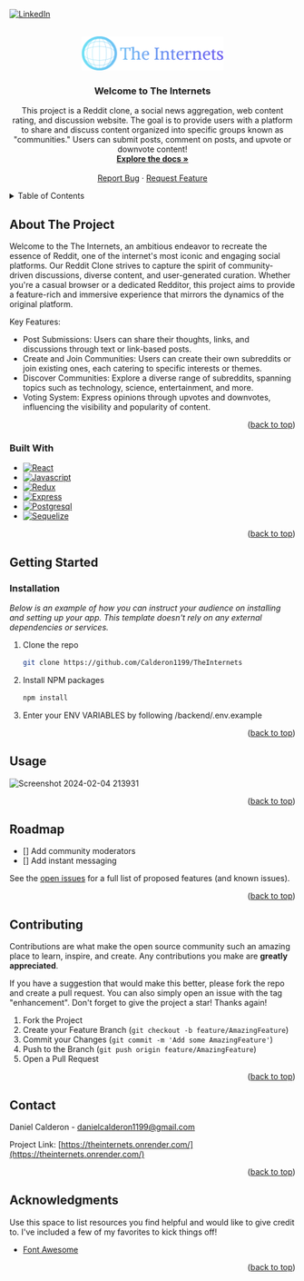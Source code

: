 <!-- Improved compatibility of back to top link: See: https://github.com/othneildrew/Best-README-Template/pull/73 -->
<a name="readme-top"></a>
<!--
*** Thanks for checking out the Best-README-Template. If you have a suggestion
*** that would make this better, please fork the repo and create a pull request
*** or simply open an issue with the tag "enhancement".
*** Don't forget to give the project a star!
*** Thanks again! Now go create something AMAZING! :D
-->



<!-- PROJECT SHIELDS -->
<!--
*** I'm using markdown "reference style" links for readability.
*** Reference links are enclosed in brackets [ ] instead of parentheses ( ).
*** See the bottom of this document for the declaration of the reference variables
*** for contributors-url, forks-url, etc. This is an optional, concise syntax you may use.
*** https://www.markdownguide.org/basic-syntax/#reference-style-links
-->

[![LinkedIn][linkedin-shield]][linkedin-url]



<!-- PROJECT LOGO -->
<br />
<div align="center">
  <a href="https://theinternets.onrender.com/">
    <img src="frontend/public/the-internets-high-resolution-logo-transparent.png" alt="Logo" width="250" height="60">
  </a>

  <h3 align="center">Welcome to The Internets</h3>

  <p align="center">
    This project is a Reddit clone, a social news aggregation, web content rating, and discussion website. The goal is to provide users with a platform to share and discuss content organized into specific groups known as "communities." Users can submit posts, comment on posts, and upvote or downvote content!
    <br />
    <a href="https://github.com/Calderon1199/TheInternets/wiki/API-Documentation"><strong>Explore the docs »</strong></a>
    <br />
    <br />
    <!-- <a href="https://github.com/othneildrew/Best-README-Template">View Demo</a> -->
    <!-- · -->
    <a href="https://github.com/Calderon1199/TheInternets/issues">Report Bug</a>
    ·
    <a href="https://github.com/Calderon1199/TheInternets/issues">Request Feature</a>
  </p>
</div>



<!-- TABLE OF CONTENTS -->
<details>
  <summary>Table of Contents</summary>
  <ol>
    <li>
      <a href="#about-the-project">About The Project</a>
      <ul>
        <li><a href="#built-with">Built With</a></li>
      </ul>
    </li>
    <li>
      <a href="#getting-started">Getting Started</a>
      <ul>
        <li><a href="#installation">Installation</a></li>
      </ul>
    </li>
    <li><a href="#usage">Usage</a></li>
    <li><a href="#roadmap">Roadmap</a></li>
    <li><a href="#contributing">Contributing</a></li>
    <li><a href="#contact">Contact</a></li>
  </ol>
</details>



<!-- ABOUT THE PROJECT -->
## About The Project


Welcome to the The Internets, an ambitious endeavor to recreate the essence of Reddit, one of the internet's most iconic and engaging social platforms. Our Reddit Clone strives to capture the spirit of community-driven discussions, diverse content, and user-generated curation. Whether you're a casual browser or a dedicated Redditor, this project aims to provide a feature-rich and immersive experience that mirrors the dynamics of the original platform.

Key Features:
* Post Submissions: Users can share their thoughts, links, and discussions through text or link-based posts.
* Create and Join Communities: Users can create their own subreddits or join existing ones, each catering to specific interests or themes.
* Discover Communities: Explore a diverse range of subreddits, spanning topics such as technology, science, entertainment, and more.
* Voting System: Express opinions through upvotes and downvotes, influencing the visibility and popularity of content.


<p align="right">(<a href="#readme-top">back to top</a>)</p>



### Built With


* [![React][React.js]][React-url]
* [![Javascript][Javascript.dev]][Javascript-url]
* [![Redux][Redux.com]][Redux-url]
* [![Express][Express.com]][Express-url]
* [![Postgresql][Postgresql.com]][Postgresql-url]
* [![Sequelize][Sequelize.com]][Sequelize-url]

<p align="right">(<a href="#readme-top">back to top</a>)</p>



<!-- GETTING STARTED -->
## Getting Started

### Installation

_Below is an example of how you can instruct your audience on installing and setting up your app. This template doesn't rely on any external dependencies or services._

1. Clone the repo
   ```sh
   git clone https://github.com/Calderon1199/TheInternets
   ```
2. Install NPM packages
   ```sh
   npm install
   ```
3. Enter your ENV VARIABLES by following /backend/.env.example

<p align="right">(<a href="#readme-top">back to top</a>)</p>



<!-- USAGE EXAMPLES -->
## Usage

<img width="1115" alt="Screenshot 2024-02-04 213931" src="https://github.com/Calderon1199/TheInternets/assets/109112847/a74154b0-cae7-4e53-83c3-2139fe3bc991">

<p align="right">(<a href="#readme-top">back to top</a>)</p>



<!-- ROADMAP -->
## Roadmap

- [] Add community moderators
- [] Add instant messaging

See the [open issues](https://github.com/othneildrew/Best-README-Template/issues) for a full list of proposed features (and known issues).

<p align="right">(<a href="#readme-top">back to top</a>)</p>



<!-- CONTRIBUTING -->
## Contributing

Contributions are what make the open source community such an amazing place to learn, inspire, and create. Any contributions you make are **greatly appreciated**.

If you have a suggestion that would make this better, please fork the repo and create a pull request. You can also simply open an issue with the tag "enhancement".
Don't forget to give the project a star! Thanks again!

1. Fork the Project
2. Create your Feature Branch (`git checkout -b feature/AmazingFeature`)
3. Commit your Changes (`git commit -m 'Add some AmazingFeature'`)
4. Push to the Branch (`git push origin feature/AmazingFeature`)
5. Open a Pull Request

<p align="right">(<a href="#readme-top">back to top</a>)</p>


<!-- CONTACT -->
## Contact

Daniel Calderon - danielcalderon1199@gmail.com

Project Link: [https://theinternets.onrender.com/](https://theinternets.onrender.com/)

<p align="right">(<a href="#readme-top">back to top</a>)</p>



<!-- ACKNOWLEDGMENTS -->
## Acknowledgments

Use this space to list resources you find helpful and would like to give credit to. I've included a few of my favorites to kick things off!

* [Font Awesome](https://fontawesome.com)

<p align="right">(<a href="#readme-top">back to top</a>)</p>



<!-- MARKDOWN LINKS & IMAGES -->
<!-- https://www.markdownguide.org/basic-syntax/#reference-style-links -->
[linkedin-shield]: https://img.shields.io/badge/-LinkedIn-black.svg?style=for-the-badge&logo=linkedin&colorB=555
[linkedin-url]: https://www.linkedin.com/in/calderon0/
[product-screenshot]: images/screenshot.png
[React.js]: https://img.shields.io/badge/React-20232A?style=for-the-badge&logo=react&logoColor=61DAFB
[React-url]: https://reactjs.org/
[Sequelize.com]: https://img.shields.io/badge/Sequelize-52B0E7?style=for-the-badge&logo=Sequelize&logoColor=white
[Sequelize-url]: https://sequelize.org/
[Javascript.dev]: https://img.shields.io/badge/Javascript-F7DF1E?style=for-the-badge&logo=JavaScript&logoColor=black
[Javascript-url]: https://www.javascript.com/
[Redux.com]: https://img.shields.io/badge/Redux-764ABC?style=for-the-badge&logo=Redux&logoColor=black
[Redux-url]: https://redux.js.org/
[Express.com]: https://img.shields.io/badge/Express-000000?style=for-the-badge&logo=Express&logoColor=white
[Express-url]: https://expressjs.com/
[Postgresql.com]: https://img.shields.io/badge/Postgresql-4169E1?style=for-the-badge&logo=Postgresql&logoColor=white
[Postgresql-url]: https://www.postgresql.org/
